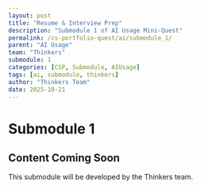 ```yaml
---
layout: post
title: "Resume & Interview Prep"
description: "Submodule 1 of AI Usage Mini-Quest"
permalink: /cs-portfolio-quest/ai/submodule_1/
parent: "AI Usage"
team: "Thinkers"
submodule: 1
categories: [CSP, Submodule, AIUsage]
tags: [ai, submodule, thinkers]
author: "Thinkers Team"
date: 2025-10-21
---
```


# Submodule 1

## Content Coming Soon
This submodule will be developed by the Thinkers team.
